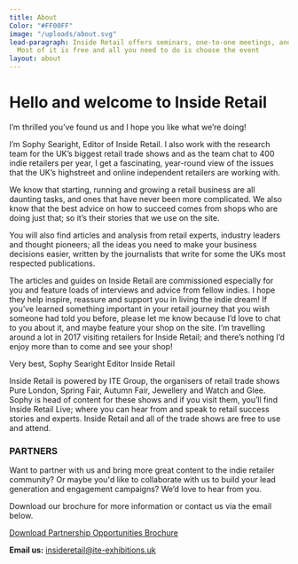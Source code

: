 ```yaml
---
title: About
Color: "#FF00FF"
image: "/uploads/about.svg"
lead-paragraph: Inside Retail offers seminars, one-to-one meetings, and workshops.
  Most of it is free and all you need to do is choose the event
layout: about
---
```


# **Hello and welcome to Inside Retail**

I’m thrilled you’ve found us and I hope you like what we’re doing!

I’m Sophy Searight, Editor of Inside Retail. I also work with the research team for the UK’s biggest retail trade shows and as the team chat to 400 indie retailers per year, I get a fascinating, year-round view of the issues that the UK’s highstreet and online independent retailers are working with.

We know that starting, running and growing a retail business are all daunting tasks, and ones that have never been more complicated. We also know that the best advice on how to succeed comes from shops who are doing just that; so it’s their stories that we use on the site.

You will also find articles and analysis from retail experts, industry leaders and thought pioneers; all the ideas you need to make your business decisions easier, written by the journalists that write for some the UKs most respected publications.

The articles and guides on Inside Retail are commissioned especially for you and feature loads of interviews and advice from fellow indies. I hope they help inspire, reassure and support you in living the indie dream! If you’ve learned something important in your retail journey that you wish someone had told you before, please let me know because I’d love to chat to you about it, and maybe feature your shop on the site. I’m travelling around a lot in 2017 visiting retailers for Inside Retail; and there’s nothing I’d enjoy more than to come and see your shop!

Very best,
Sophy Searight
Editor
Inside Retail

Inside Retail is powered by ITE Group, the organisers of retail trade shows Pure London, Spring Fair, Autumn Fair, Jewellery and Watch and Glee. Sophy is head of content for these shows and if you visit them, you’ll find Inside Retail Live; where you can hear from and speak to retail success stories and experts. Inside Retail and all of the trade shows are free to use and attend.

### **PARTNERS**

Want to partner with us and bring more great content to the indie retailer community? Or maybe you'd like to collaborate with us to build your lead generation and engagement campaigns?
We’d love to hear from you.

Download our brochure for more information or contact us via the email below.

<a href="/uploads/inside-retail-partner-opportunities-2017.pdf" class="button">Download Partnership Opportunities Brochure</a>

**Email us:** [insideretail@ite-exhibitions.uk](mailto:insideretail@ite-exhibitions.uk)